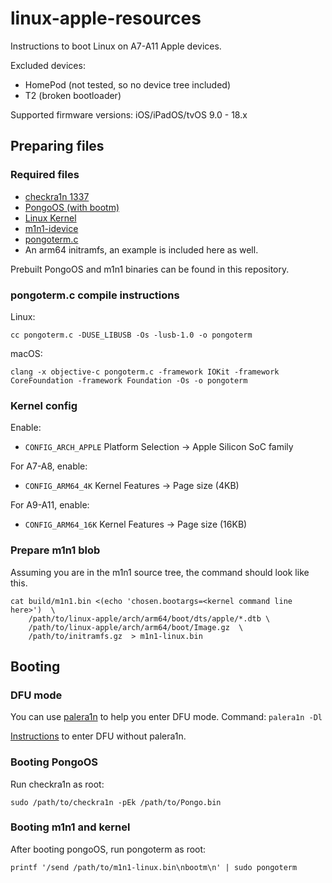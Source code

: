 # linux-apple-resources

Instructions to boot Linux on A7-A11 Apple devices.

Excluded devices:
  - HomePod (not tested, so no device tree included)
  - T2 (broken bootloader)

Supported firmware versions: iOS/iPadOS/tvOS 9.0 - 18.x

## Preparing files

### Required files

- [checkra1n 1337](https://checkra.in/1337)
- [PongoOS (with bootm)](https://github.com/asdfugil/PongoOS/tree/mini)
- [Linux Kernel](https://github.com/asdfugil/linux-apple)
- [m1n1-idevice](https://github.com/asdfugil/m1n1-idevice)
- [pongoterm.c](https://github.com/palera1n/PongoOS/raw/iOS15/scripts/pongoterm.c)
- An arm64 initramfs, an example is included here as well.

Prebuilt PongoOS and m1n1 binaries can be found in this repository.

### pongoterm.c compile instructions

Linux:
```
cc pongoterm.c -DUSE_LIBUSB -Os -lusb-1.0 -o pongoterm
```

macOS:
```
clang -x objective-c pongoterm.c -framework IOKit -framework CoreFoundation -framework Foundation -Os -o pongoterm
```

### Kernel config

Enable:

- `CONFIG_ARCH_APPLE`
Platform Selection
  -> Apple Silicon SoC family

For A7-A8, enable:
- `CONFIG_ARM64_4K`
Kernel Features
  -> Page size (4KB)

For A9-A11, enable:
- `CONFIG_ARM64_16K`
Kernel Features
  -> Page size (16KB)

### Prepare m1n1 blob

Assuming you are in the m1n1 source tree, the command should look like this.

```
cat build/m1n1.bin <(echo 'chosen.bootargs=<kernel command line here>')  \
	/path/to/linux-apple/arch/arm64/boot/dts/apple/*.dtb \
	/path/to/linux-apple/arch/arm64/boot/Image.gz  \
	/path/to/initramfs.gz  > m1n1-linux.bin
```

## Booting

### DFU mode

You can use [palera1n](https://github.com/palera1n/palera1n/releases) to
help you enter DFU mode. Command: `palera1n -Dl`

[Instructions](https://theapplewiki.com/wiki/DFU_Mode) to enter DFU without
palera1n.

### Booting PongoOS

Run checkra1n as root:

```
sudo /path/to/checkra1n -pEk /path/to/Pongo.bin
```

### Booting m1n1 and kernel

After booting pongoOS, run pongoterm as root:

```
printf '/send /path/to/m1n1-linux.bin\nbootm\n' | sudo pongoterm
```
